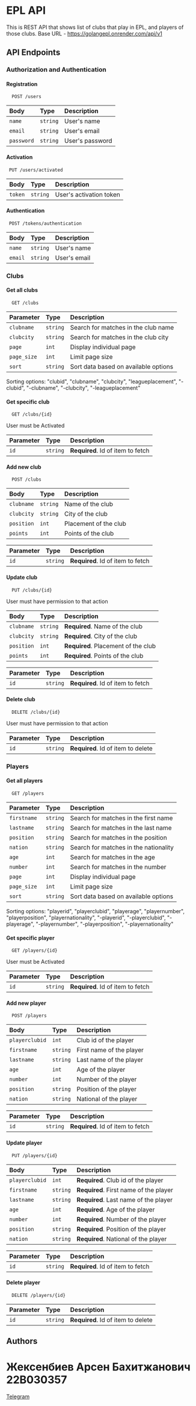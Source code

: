 
# EPL API

This is REST API that shows list of clubs that play in EPL, and players of those clubs.
Base URL - https://golangepl.onrender.com/api/v1




## API Endpoints
###  Authorization and Authentication
#### Registration
```http
  POST /users
```
| Body | Type     | Description                       |
| :-------- | :------- | :-------------------------------- |
| `name`      | `string` |  User's name |
| `email`      | `string` |  User's email |
| `password`      | `string` |  User's password |

#### Activation
```http
 PUT /users/activated
```
| Body | Type     | Description                       |
| :-------- | :------- | :-------------------------------- |
| `token`      | `string` |  User's activation token |

#### Authentication
```http
 POST /tokens/authentication
```
| Body | Type     | Description                       |
| :-------- | :------- | :-------------------------------- |
| `name`      | `string` |  User's name |
| `email`      | `string` |  User's email |

### Clubs
#### Get all clubs

```http
  GET /clubs
```

| Parameter | Type     | Description                |
| :-------- | :------- | :------------------------- |
| `clubname` | `string` | Search for matches in the club name |
| `clubcity` | `string` | Search for matches in the club city |
| `page` | `int` | Display individual page|
| `page_size` | `int` | Limit page size |
| `sort` | `string` | Sort data based on available options|

Sorting options: "clubid", "clubname", "clubcity", "leagueplacement", "-clubid", "-clubname", "-clubcity", "-leagueplacement"

#### Get specific club

```http
  GET /clubs/{id}
```
 User must be Activated


| Parameter | Type     | Description                       |
| :-------- | :------- | :-------------------------------- |
| `id`      | `string` | **Required**. Id of item to fetch |

#### Add new club

```http
  POST /clubs
```

| Body | Type     | Description                       |
| :-------- | :------- | :-------------------------------- |
| `clubname`      | `string` |  Name of the club |
| `clubcity`      | `string` |  City of the club |
| `position`      | `int` |  Placement of the club |
| `points`      | `int` |  Points of the club |

| Parameter | Type     | Description                       |
| :-------- | :------- | :-------------------------------- |
| `id`      | `string` | **Required**. Id of item to fetch |

#### Update club

```http
  PUT /clubs/{id}
```
User must have permission to that action

| Body | Type     | Description                       |
| :-------- | :------- | :-------------------------------- |
| `clubname`      | `string` | **Required**. Name of the club |
| `clubcity`      | `string` | **Required**. City of the club |
| `position`      | `int` | **Required**. Placement of the club |
| `points`      | `int` | **Required**. Points of the club |

| Parameter | Type     | Description                       |
| :-------- | :------- | :-------------------------------- |
| `id`      | `string` | **Required**. Id of item to fetch |

#### Delete club

```http
  DELETE /clubs/{id}
```
User must have permission to that action

| Parameter | Type     | Description                       |
| :-------- | :------- | :-------------------------------- |
| `id`      | `string` | **Required**. Id of item to delete |

### Players
#### Get all players

```http
  GET /players
```

| Parameter | Type     | Description                |
| :-------- | :------- | :------------------------- |
| `firstname` | `string` | Search for matches in the first name |
| `lastname` | `string` | Search for matches in the last name |
| `position` | `string` | Search for matches in the position |
| `nation` | `string` | Search for matches in the nationality |
| `age` | `int` | Search for matches in the age |
| `number` | `int` | Search for matches in the number |
| `page` | `int` | Display individual page|
| `page_size` | `int` | Limit page size |
| `sort` | `string` | Sort data based on available options|

Sorting options: "playerid", "playerclubid", "playerage", "playernumber", "playerposition", "playernationality", "-playerid", "-playerclubid", "-playerage", "-playernumber", "-playerposition", "-playernationality"

#### Get specific player

```http
  GET /players/{id}
```
 User must be Activated


| Parameter | Type     | Description                       |
| :-------- | :------- | :-------------------------------- |
| `id`      | `string` | **Required**. Id of item to fetch |

#### Add new player

```http
  POST /players
```

| Body | Type     | Description                       |
| :-------- | :------- | :-------------------------------- |
| `playerclubid`      | `int` |  Club id of the player |
| `firstname`      | `string` |  First name of the player |
| `lastname`      | `string` |  Last name of the player |
| `age`      | `int` |  Age of the player |
| `number`      | `int` |  Number of the player |
| `position`      | `string` |  Position of the player |
| `nation`      | `string` |  National of the player |

| Parameter | Type     | Description                       |
| :-------- | :------- | :-------------------------------- |
| `id`      | `string` | **Required**. Id of item to fetch |

#### Update player

```http
  PUT /players/{id}
```

| Body | Type     | Description                       |
| :-------- | :------- | :-------------------------------- |
| `playerclubid`      | `int` | **Required**. Club id of the player |
| `firstname`      | `string` | **Required**. First name of the player |
| `lastname`      | `string` | **Required**. Last name of the player |
| `age`      | `int` | **Required**. Age of the player |
| `number`      | `int` | **Required**. Number of the player |
| `position`      | `string` | **Required**. Position of the player |
| `nation`      | `string` | **Required**. National of the player |

| Parameter | Type     | Description                       |
| :-------- | :------- | :-------------------------------- |
| `id`      | `string` | **Required**. Id of item to fetch |

#### Delete player

```http
  DELETE /players/{id}
```

| Parameter | Type     | Description                       |
| :-------- | :------- | :-------------------------------- |
| `id`      | `string` | **Required**. Id of item to delete |

## Authors

# Жексенбиев Арсен Бахитжанович 22B030357
[Telegram](https://t.me/LightNext)

